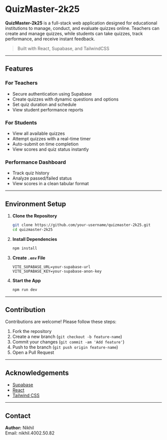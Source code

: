 
# QuizMaster-2k25 

**QuizMaster-2k25** is a full-stack web application designed for educational institutions to manage, conduct, and evaluate quizzes online. Teachers can create and manage quizzes, while students can take quizzes, track performance, and receive instant feedback.

> Built with React, Supabase, and TailwindCSS

---

## Features

### For Teachers
- Secure authentication using Supabase
- Create quizzes with dynamic questions and options
- Set quiz duration and schedule
- View student performance reports

### For Students
- View all available quizzes
- Attempt quizzes with a real-time timer
- Auto-submit on time completion
- View scores and quiz status instantly

### Performance Dashboard
- Track quiz history
- Analyze passed/failed status
- View scores in a clean tabular format

---

## Environment Setup

1. **Clone the Repository**
   ```bash
   git clone https://github.com/your-username/quizmaster-2k25.git
   cd quizmaster-2k25
   ```

2. **Install Dependencies**
   ```bash
   npm install
   ```

3. **Create `.env` File**
   ```
   VITE_SUPABASE_URL=your-supabase-url
   VITE_SUPABASE_KEY=your-supabase-anon-key
   ```

4. **Start the App**
   ```bash
   npm run dev
   ```

---

## Contribution

Contributions are welcome! Please follow these steps:

1. Fork the repository
2. Create a new branch (`git checkout -b feature-name`)
3. Commit your changes (`git commit -am 'Add feature'`)
4. Push to the branch (`git push origin feature-name`)
5. Open a Pull Request

---

## Acknowledgements

- [Supabase](https://supabase.com/)
- [React](https://reactjs.org/)
- [Tailwind CSS](https://tailwindcss.com/)

---

## Contact

**Author:** Nikhil  
Email: nikhil.4002.50.82 
